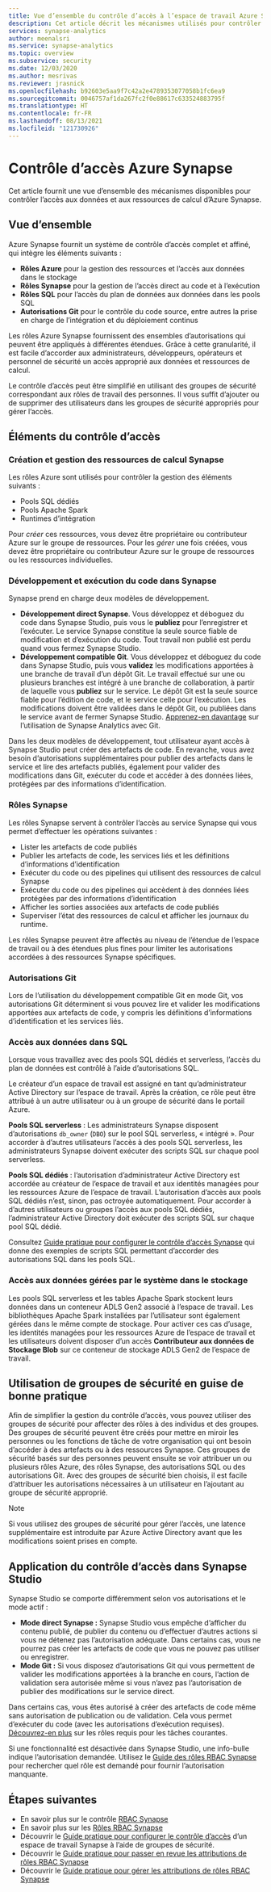 ```yaml
---
title: Vue d’ensemble du contrôle d’accès à l’espace de travail Azure Synapse
description: Cet article décrit les mécanismes utilisés pour contrôler l’accès à un espace de travail Synapse ainsi que les ressources et les artefacts de code qu’il contient.
services: synapse-analytics
author: meenalsri
ms.service: synapse-analytics
ms.topic: overview
ms.subservice: security
ms.date: 12/03/2020
ms.author: mesrivas
ms.reviewer: jrasnick
ms.openlocfilehash: b92603e5aa9f7c42a2e4789353077058b1fc6ea9
ms.sourcegitcommit: 0046757af1da267fc2f0e88617c633524883795f
ms.translationtype: HT
ms.contentlocale: fr-FR
ms.lasthandoff: 08/13/2021
ms.locfileid: "121730926"
---
```

# <a name="azure-synapse-access-control"></a>Contrôle d’accès Azure Synapse 

Cet article fournit une vue d’ensemble des mécanismes disponibles pour contrôler l’accès aux données et aux ressources de calcul d’Azure Synapse.  

## <a name="overview"></a>Vue d’ensemble

Azure Synapse fournit un système de contrôle d’accès complet et affiné, qui intègre les éléments suivants : 
- **Rôles Azure** pour la gestion des ressources et l’accès aux données dans le stockage 
- **Rôles Synapse** pour la gestion de l’accès direct au code et à l’exécution 
- **Rôles SQL** pour l’accès du plan de données aux données dans les pools SQL 
- **Autorisations Git** pour le contrôle du code source, entre autres la prise en charge de l’intégration et du déploiement continus  

Les rôles Azure Synapse fournissent des ensembles d’autorisations qui peuvent être appliqués à différentes étendues. Grâce à cette granularité, il est facile d’accorder aux administrateurs, développeurs, opérateurs et personnel de sécurité un accès approprié aux données et ressources de calcul.

Le contrôle d’accès peut être simplifié en utilisant des groupes de sécurité correspondant aux rôles de travail des personnes. Il vous suffit d’ajouter ou de supprimer des utilisateurs dans les groupes de sécurité appropriés pour gérer l’accès.

## <a name="access-control-elements"></a>Éléments du contrôle d’accès

### <a name="creating-and-managing-synapse-compute-resources"></a>Création et gestion des ressources de calcul Synapse

Les rôles Azure sont utilisés pour contrôler la gestion des éléments suivants : 
- Pools SQL dédiés 
- Pools Apache Spark 
- Runtimes d’intégration 

Pour *créer* ces ressources, vous devez être propriétaire ou contributeur Azure sur le groupe de ressources. Pour les *gérer* une fois créées, vous devez être propriétaire ou contributeur Azure sur le groupe de ressources ou les ressources individuelles. 

### <a name="developing-and-executing-code-in-synapse"></a>Développement et exécution du code dans Synapse 

Synapse prend en charge deux modèles de développement.

- **Développement direct Synapse**. Vous développez et déboguez du code dans Synapse Studio, puis vous le **publiez** pour l’enregistrer et l’exécuter.  Le service Synapse constitue la seule source fiable de modification et d’exécution du code.  Tout travail non publié est perdu quand vous fermez Synapse Studio.  
- **Développement compatible Git**. Vous développez et déboguez du code dans Synapse Studio, puis vous **validez** les modifications apportées à une branche de travail d’un dépôt Git. Le travail effectué sur une ou plusieurs branches est intégré à une branche de collaboration, à partir de laquelle vous **publiez** sur le service. Le dépôt Git est la seule source fiable pour l’édition de code, et le service celle pour l’exécution. Les modifications doivent être validées dans le dépôt Git, ou publiées dans le service avant de fermer Synapse Studio. [Apprenez-en davantage](../cicd/continuous-integration-deployment.md) sur l’utilisation de Synapse Analytics avec Git.

Dans les deux modèles de développement, tout utilisateur ayant accès à Synapse Studio peut créer des artefacts de code. En revanche, vous avez besoin d’autorisations supplémentaires pour publier des artefacts dans le service et lire des artefacts publiés, également pour valider des modifications dans Git, exécuter du code et accéder à des données liées, protégées par des informations d’identification.

### <a name="synapse-roles"></a>Rôles Synapse

Les rôles Synapse servent à contrôler l’accès au service Synapse qui vous permet d’effectuer les opérations suivantes : 
- Lister les artefacts de code publiés 
- Publier les artefacts de code, les services liés et les définitions d’informations d’identification
- Exécuter du code ou des pipelines qui utilisent des ressources de calcul Synapse
- Exécuter du code ou des pipelines qui accèdent à des données liées protégées par des informations d’identification
- Afficher les sorties associées aux artefacts de code publiés
- Superviser l’état des ressources de calcul et afficher les journaux du runtime.

Les rôles Synapse peuvent être affectés au niveau de l’étendue de l’espace de travail ou à des étendues plus fines pour limiter les autorisations accordées à des ressources Synapse spécifiques.

### <a name="git-permissions"></a>Autorisations Git

Lors de l’utilisation du développement compatible Git en mode Git, vos autorisations Git déterminent si vous pouvez lire et valider les modifications apportées aux artefacts de code, y compris les définitions d’informations d’identification et les services liés.   
   
### <a name="accessing-data-in-sql"></a>Accès aux données dans SQL

Lorsque vous travaillez avec des pools SQL dédiés et serverless, l’accès du plan de données est contrôlé à l’aide d’autorisations SQL. 

Le créateur d’un espace de travail est assigné en tant qu’administrateur Active Directory sur l’espace de travail. Après la création, ce rôle peut être attribué à un autre utilisateur ou à un groupe de sécurité dans le portail Azure.

**Pools SQL serverless** : Les administrateurs Synapse disposent d’autorisations `db_owner` (`DBO`) sur le pool SQL serverless, « intégré ». Pour accorder à d’autres utilisateurs l’accès à des pools SQL serverless, les administrateurs Synapse doivent exécuter des scripts SQL sur chaque pool serverless.  

**Pools SQL dédiés** : l’autorisation d’administrateur Active Directory est accordée au créateur de l’espace de travail et aux identités managées pour les ressources Azure de l’espace de travail.  L’autorisation d’accès aux pools SQL dédiés n’est, sinon, pas octroyée automatiquement. Pour accorder à d’autres utilisateurs ou groupes l’accès aux pools SQL dédiés, l’administrateur Active Directory doit exécuter des scripts SQL sur chaque pool SQL dédié.

Consultez [Guide pratique pour configurer le contrôle d’accès Synapse](./how-to-set-up-access-control.md) qui donne des exemples de scripts SQL permettant d’accorder des autorisations SQL dans les pools SQL.  

 ### <a name="accessing-system-managed-data-in-storage"></a>Accès aux données gérées par le système dans le stockage

Les pools SQL serverless et les tables Apache Spark stockent leurs données dans un conteneur ADLS Gen2 associé à l’espace de travail. Les bibliothèques Apache Spark installées par l’utilisateur sont également gérées dans le même compte de stockage. Pour activer ces cas d’usage, les identités managées pour les ressources Azure de l’espace de travail et les utilisateurs doivent disposer d’un accès **Contributeur aux données de Stockage Blob** sur ce conteneur de stockage ADLS Gen2 de l’espace de travail.  

## <a name="using-security-groups-as-a-best-practice"></a>Utilisation de groupes de sécurité en guise de bonne pratique

Afin de simplifier la gestion du contrôle d’accès, vous pouvez utiliser des groupes de sécurité pour affecter des rôles à des individus et des groupes. Des groupes de sécurité peuvent être créés pour mettre en miroir les personnes ou les fonctions de tâche de votre organisation qui ont besoin d’accéder à des artefacts ou à des ressources Synapse.  Ces groupes de sécurité basés sur des personnes peuvent ensuite se voir attribuer un ou plusieurs rôles Azure, des rôles Synapse, des autorisations SQL ou des autorisations Git. Avec des groupes de sécurité bien choisis, il est facile d’attribuer les autorisations nécessaires à un utilisateur en l’ajoutant au groupe de sécurité approprié. 

>[!Note]
>Si vous utilisez des groupes de sécurité pour gérer l’accès, une latence supplémentaire est introduite par Azure Active Directory avant que les modifications soient prises en compte. 

## <a name="access-control-enforcement-in-synapse-studio"></a>Application du contrôle d’accès dans Synapse Studio

Synapse Studio se comporte différemment selon vos autorisations et le mode actif :
- **Mode direct Synapse :** Synapse Studio vous empêche d’afficher du contenu publié, de publier du contenu ou d’effectuer d’autres actions si vous ne détenez pas l’autorisation adéquate.  Dans certains cas, vous ne pourrez pas créer les artefacts de code que vous ne pouvez pas utiliser ou enregistrer. 
- **Mode Git :** Si vous disposez d’autorisations Git qui vous permettent de valider les modifications apportées à la branche en cours, l’action de validation sera autorisée même si vous n’avez pas l’autorisation de publier des modifications sur le service direct.  

Dans certains cas, vous êtes autorisé à créer des artefacts de code même sans autorisation de publication ou de validation. Cela vous permet d’exécuter du code (avec les autorisations d’exécution requises). [Découvrez-en plus](./synapse-workspace-understand-what-role-you-need.md) sur les rôles requis pour les tâches courantes. 

Si une fonctionnalité est désactivée dans Synapse Studio, une info-bulle indique l’autorisation demandée. Utilisez le [Guide des rôles RBAC Synapse](./synapse-workspace-synapse-rbac-roles.md#synapse-rbac-actions-and-the-roles-that-permit-them) pour rechercher quel rôle est demandé pour fournir l’autorisation manquante.


## <a name="next-steps"></a>Étapes suivantes

- En savoir plus sur le contrôle [RBAC Synapse](./synapse-workspace-synapse-rbac.md)
- En savoir plus sur les [Rôles RBAC Synapse](./synapse-workspace-synapse-rbac-roles.md)
- Découvrir le [Guide pratique pour configurer le contrôle d’accès](./how-to-set-up-access-control.md) d’un espace de travail Synapse à l’aide de groupes de sécurité.
- Découvrir le [Guide pratique pour passer en revue les attributions de rôles RBAC Synapse](./how-to-review-synapse-rbac-role-assignments.md)
- Découvrir le [Guide pratique pour gérer les attributions de rôles RBAC Synapse](./how-to-manage-synapse-rbac-role-assignments.md)
